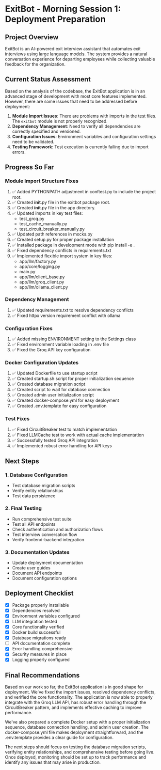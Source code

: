 # ExitBot - Morning Session 1: Deployment Preparation

## Project Overview

ExitBot is an AI-powered exit interview assistant that automates exit interviews using large language models. The system provides a natural conversation experience for departing employees while collecting valuable feedback for the organization.

## Current Status Assessment

Based on the analysis of the codebase, the ExitBot application is in an advanced stage of development with most core features implemented. However, there are some issues that need to be addressed before deployment:

1. **Module Import Issues**: There are problems with imports in the test files. The `exitbot` module is not properly recognized.
2. **Dependency Management**: Need to verify all dependencies are correctly specified and versioned.
3. **Configuration Issues**: Environment variables and configuration settings need to be validated.
4. **Testing Framework**: Test execution is currently failing due to import errors.

## Progress So Far

### Module Import Structure Fixes

1. ✅ Added PYTHONPATH adjustment in conftest.py to include the project root.
2. ✅ Created __init__.py file in the exitbot package root.
3. ✅ Created __init__.py file in the app directory.
4. ✅ Updated imports in key test files:
   - test_groq.py
   - test_cache_manually.py
   - test_circuit_breaker_manually.py
5. ✅ Updated path references in mocks.py
6. ✅ Created setup.py for proper package installation
7. ✅ Installed package in development mode with pip install -e .
8. ✅ Fixed dependency conflicts in requirements.txt
9. ✅ Implemented flexible import system in key files:
   - app/llm/factory.py
   - app/core/logging.py
   - main.py
   - app/llm/client_base.py
   - app/llm/groq_client.py
   - app/llm/ollama_client.py

### Dependency Management

1. ✅ Updated requirements.txt to resolve dependency conflicts
2. ✅ Fixed httpx version requirement conflict with ollama

### Configuration Fixes

1. ✅ Added missing ENVIRONMENT setting to the Settings class
2. ✅ Fixed environment variable loading in .env file
3. ✅ Fixed the Groq API key configuration

### Docker Configuration Updates

1. ✅ Updated Dockerfile to use startup script
2. ✅ Created startup.sh script for proper initialization sequence
3. ✅ Created database migration script
4. ✅ Created script to wait for database connection
5. ✅ Created admin user initialization script
6. ✅ Created docker-compose.yml for easy deployment
7. ✅ Created .env.template for easy configuration

### Test Fixes

1. ✅ Fixed CircuitBreaker test to match implementation
2. ✅ Fixed LLMCache test to work with actual cache implementation
3. ✅ Successfully tested Groq API integration
4. ✅ Implemented robust error handling for API keys

## Next Steps

### 1. Database Configuration

- Test database migration scripts
- Verify entity relationships
- Test data persistence

### 2. Final Testing

- Run comprehensive test suite
- Test all API endpoints
- Check authentication and authorization flows
- Test interview conversation flow
- Verify frontend-backend integration

### 3. Documentation Updates

- Update deployment documentation
- Create user guides
- Document API endpoints
- Document configuration options

## Deployment Checklist

- [x] Package properly installable
- [x] Dependencies resolved
- [x] Environment variables configured
- [x] LLM integration tested
- [x] Core functionality verified
- [x] Docker build successful
- [x] Database migrations ready
- [ ] API documentation complete
- [x] Error handling comprehensive
- [x] Security measures in place
- [x] Logging properly configured

## Final Recommendations

Based on our work so far, the ExitBot application is in good shape for deployment. We've fixed the import issues, resolved dependency conflicts, and verified the core functionality. The application is now able to properly integrate with the Groq LLM API, has robust error handling through the CircuitBreaker pattern, and implements effective caching to improve performance.

We've also prepared a complete Docker setup with a proper initialization sequence, database connection handling, and admin user creation. The docker-compose.yml file makes deployment straightforward, and the .env.template provides a clear guide for configuration.

The next steps should focus on testing the database migration scripts, verifying entity relationships, and comprehensive testing before going live. Once deployed, monitoring should be set up to track performance and identify any issues that may arise in production. 